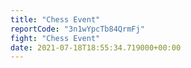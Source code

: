 ```yaml
---
title: "Chess Event"
reportCode: "3n1wYpcTb84QrmFj"
fight: "Chess Event"
date: 2021-07-18T18:55:34.719000+00:00
---
```

